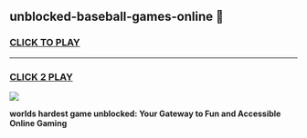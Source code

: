
## unblocked-baseball-games-online 👋
<h3>
<a href="https://premium.freeplayer.one?title=unblocked-baseball-games-online&ref=14F">CLICK TO PLAY</a></h3>
<hr>

<h3>
<a href="https://premium.freeplayer.one?title=unblocked-baseball-games-online&ref=14F">CLICK 2 PLAY</a>
  
</h3>

<a href="https://premium.freeplayer.one?title=unblocked-baseball-games-online&ref=12F/"><img src="https://clearcache.store/games.png"></a>


**worlds hardest game unblocked: Your Gateway to Fun and Accessible Online Gaming**
